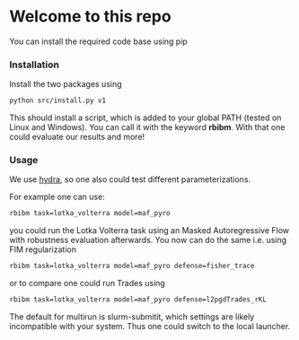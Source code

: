 # Welcome to this repo

You can install the required code base using pip

### Installation

Install the two packages using 
```bash
python src/install.py v1
```

This should install a script, which is added to your global PATH (tested on Linux and Windows). You can call it with the keyword **rbibm**. With that one could evaluate our results and more!  

### Usage

We use [hydra](https://hydra.cc/docs/intro/), so one also could test different parameterizations.

For example one can use:
```bash
rbibm task=lotka_volterra model=maf_pyro
```
you could run the Lotka Volterra task using an Masked Autoregressive Flow with robustness evaluation afterwards. You now can do the same i.e. using FIM regularization
```bash
rbibm task=lotka_volterra model=maf_pyro defense=fisher_trace
```
or to compare one could run Trades using
```bash
rbibm task=lotka_volterra model=maf_pyro defense=l2pgdTrades_rKL
```

The default for multirun is slurm-submitit, which settings are likely incompatible with your system. Thus one could switch to the local launcher.